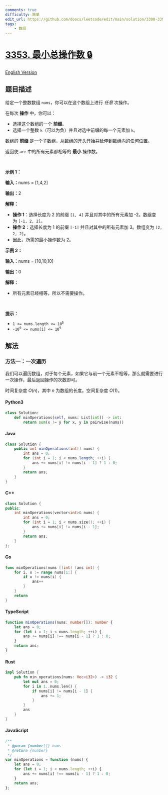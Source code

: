 ```yaml
---
comments: true
difficulty: 简单
edit_url: https://github.com/doocs/leetcode/edit/main/solution/3300-3399/3353.Minimum%20Total%20Operations/README.md
tags:
    - 数组
---
```


<!-- problem:start -->

# [3353. 最小总操作数 🔒](https://leetcode.cn/problems/minimum-total-operations)

[English Version](/solution/3300-3399/3353.Minimum%20Total%20Operations/README_EN.md)

## 题目描述

<!-- description:start -->

<p>给定一个整数数组&nbsp;<code><font face="monospace">nums</font></code>，你可以在这个数组上进行&nbsp;<em>任意</em>&nbsp;次操作。</p>

<p>在每次 <strong>操作</strong>&nbsp;中，你可以：</p>

<ul>
	<li>选择这个数组的一个 <strong>前缀</strong>。</li>
	<li>选择一个整数&nbsp;<code><font face="monospace">k</font></code>（可以为负）并且对选中前缀的每一个元素加&nbsp;<code><font face="monospace">k</font></code>。</li>
</ul>

<p>数组的 <strong>前缀</strong> 是一个子数组，从数组的开头开始并延伸到数组内的任何位置。</p>

<p>返回使&nbsp;<code>arr</code>&nbsp;中的所有元素都相等的 <strong>最小</strong>&nbsp;操作数。</p>

<p>&nbsp;</p>

<p><strong class="example">示例 1：</strong></p>

<div class="example-block">
<p><strong>输入：</strong><span class="example-io">nums = [1,4,2]</span></p>

<p><strong>输出：</strong><span class="example-io">2</span></p>

<p><strong>解释：</strong></p>

<ul>
	<li><strong>操作 1</strong>：选择长度为 2 的前缀&nbsp;<code>[1, 4]</code>&nbsp;并且对其中的所有元素加&nbsp;-2。数组变为&nbsp;<code>[-1, 2, 2]</code>。</li>
	<li><strong>操作 2</strong>：选择长度为 1 的前缀&nbsp;<code>[-1]</code>&nbsp;并且对其中的所有元素加 3。数组变为&nbsp;<code>[2, 2, 2]</code>。</li>
	<li>因此，所需的最小操作数为 2。</li>
</ul>
</div>

<p><strong class="example">示例 2：</strong></p>

<div class="example-block">
<p><strong>输入：</strong><span class="example-io">nums = [10,10,10]</span></p>

<p><strong>输出：</strong><span class="example-io">0</span></p>

<p><strong>解释：</strong></p>

<ul>
	<li>所有元素已经相等，所以不需要操作。</li>
</ul>
</div>

<p>&nbsp;</p>

<p><strong>提示：</strong></p>

<ul>
	<li><code>1 &lt;= nums.length &lt;= 10<sup>5</sup></code></li>
	<li><code>-10<sup>9</sup> &lt;= nums[i] &lt;= 10<sup>9</sup></code></li>
</ul>

<!-- description:end -->

## 解法

<!-- solution:start -->

### 方法一：一次遍历

我们可以遍历数组，对于每个元素，如果它与前一个元素不相等，那么就需要进行一次操作，最后返回操作的次数即可。

时间复杂度 $O(n)$，其中 $n$ 为数组的长度。空间复杂度 $O(1)$。

<!-- tabs:start -->

#### Python3

```python
class Solution:
    def minOperations(self, nums: List[int]) -> int:
        return sum(x != y for x, y in pairwise(nums))
```

#### Java

```java
class Solution {
    public int minOperations(int[] nums) {
        int ans = 0;
        for (int i = 1; i < nums.length; ++i) {
            ans += nums[i] != nums[i - 1] ? 1 : 0;
        }
        return ans;
    }
}
```

#### C++

```cpp
class Solution {
public:
    int minOperations(vector<int>& nums) {
        int ans = 0;
        for (int i = 1; i < nums.size(); ++i) {
            ans += nums[i] != nums[i - 1];
        }
        return ans;
    }
};
```

#### Go

```go
func minOperations(nums []int) (ans int) {
	for i, x := range nums[1:] {
		if x != nums[i] {
			ans++
		}
	}
	return
}
```

#### TypeScript

```ts
function minOperations(nums: number[]): number {
    let ans = 0;
    for (let i = 1; i < nums.length; ++i) {
        ans += nums[i] !== nums[i - 1] ? 1 : 0;
    }
    return ans;
}
```

#### Rust

```rust
impl Solution {
    pub fn min_operations(nums: Vec<i32>) -> i32 {
        let mut ans = 0;
        for i in 1..nums.len() {
            if nums[i] != nums[i - 1] {
                ans += 1;
            }
        }
        ans
    }
}
```

#### JavaScript

```js
/**
 * @param {number[]} nums
 * @return {number}
 */
var minOperations = function (nums) {
    let ans = 0;
    for (let i = 1; i < nums.length; ++i) {
        ans += nums[i] !== nums[i - 1] ? 1 : 0;
    }
    return ans;
};
```

<!-- tabs:end -->

<!-- solution:end -->

<!-- problem:end -->
